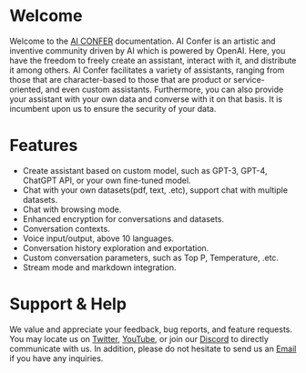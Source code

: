 # Welcome

Welcome to the [AI CONFER](https://aiconfer.com) documentation. AI Confer is an artistic and inventive community driven by AI which is powered by OpenAI.
Here, you have the freedom to freely create an assistant, interact with it, and distribute it among others. 
AI Confer facilitates a variety of assistants, ranging from those that are character-based to those that are product or service-oriented, and even custom assistants. Furthermore, you can also provide your assistant with your own data and converse with it on that basis. It is incumbent upon us to ensure the security of your data.


# Features

+ Create assistant based on custom model, such as GPT-3, GPT-4, ChatGPT API, or your own fine-tuned model.
+ Chat with your own datasets(pdf, text, .etc), support chat with multiple datasets.
+ Chat with browsing mode.
+ Enhanced encryption for conversations and datasets.
+ Conversation contexts.
+ Voice input/output, above 10 languages.
+ Conversation history exploration and exportation.
+ Custom conversation parameters, such as Top P, Temperature, .etc.
+ Stream mode and markdown integration.



# Support & Help

We value and appreciate your feedback, bug reports, and feature requests. You may locate us on [Twitter](https://twitter.com/AiConfer), [YouTube](https://www.youtube.com/channel/UCbLGVbs_3V4hkZHVdfk-ZpA),
or join our [Discord](https://discord.gg/RrVaSK7quR) to directly communicate with us. In addition, please do not hesitate to send us an [Email](mailto:support@aiconfer.com) if you have any inquiries.
